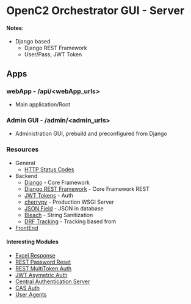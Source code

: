 # OpenC2 Orchestrator GUI - Server

#### Notes:
- Django based
    - Django REST Framework
    - User/Pass, JWT Token

## Apps
### webApp - /api/<webApp_urls>
- Main application/Root 

### Admin GUI - /admin/<admin_urls>
- Administration GUI, prebuild and preconfigured from Django

### Resources
- General
    - [HTTP Status Codes](https://www.restapitutorial.com/httpstatuscodes.html)
- Backend
    - [Django](https://www.djangoproject.com/) - Core Framework
    - [Django REST Framework](http://www.django-rest-framework.org/) - Core Framework REST
    - [JWT Tokens](https://getblimp.github.io/django-rest-framework-jwt/) - Auth
    - [cherrypy](https://cherrypy.org/) - Production WSGI Server
    - [JSON Field](https://pypi.org/project/jsonfield/) - JSON in database
    - [Bleach](https://bleach.readthedocs.io/en/latest/index.html) - String Sanitization
    - [DRF Tracking](https://drf-tracking.readthedocs.io/en/latest/) - Tracking based from
- [FrontEnd](../client/ReadMe.md)

#### Interesting Modules
- [Excel Response](https://pypi.org/project/django-excel-response/)
- [REST Password Reset](https://pypi.org/project/django-rest-passwordreset/)
- [REST MultiToken Auth](https://pypi.org/project/django-rest-multitokenauth/)
- [JWT Asymetric Auth](https://pypi.org/project/asymmetric_jwt_auth/)
- [Central Authentication Server](https://hub.docker.com/r/apereo/cas/)
- [CAS Auth](https://github.com/mingchen/django-cas-ng)
- [User Agents](https://github.com/selwin/django-user_agents)